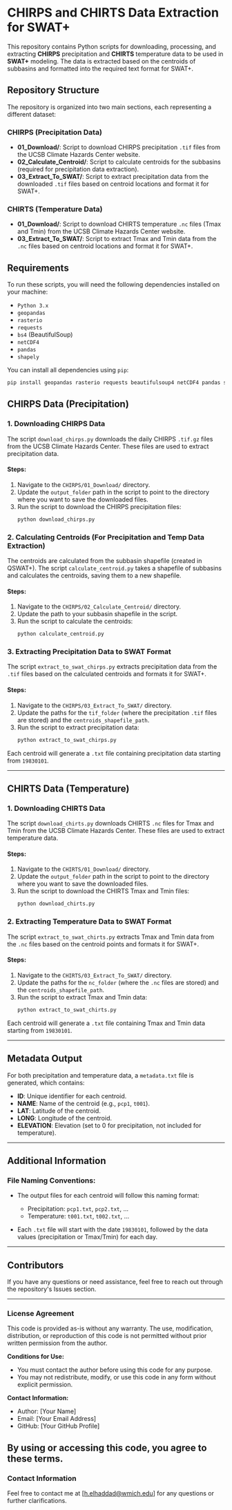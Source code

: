 
# CHIRPS and CHIRTS Data Extraction for SWAT+

This repository contains Python scripts for downloading, processing, and extracting **CHIRPS** precipitation and **CHIRTS** temperature data to be used in **SWAT+** modeling. The data is extracted based on the centroids of subbasins and formatted into the required text format for SWAT+.

## Repository Structure

The repository is organized into two main sections, each representing a different dataset:

### **CHIRPS (Precipitation Data)**
- **01_Download/**: Script to download CHIRPS precipitation `.tif` files from the UCSB Climate Hazards Center website.
- **02_Calculate_Centroid/**: Script to calculate centroids for the subbasins (required for precipitation data extraction).
- **03_Extract_To_SWAT/**: Script to extract precipitation data from the downloaded `.tif` files based on centroid locations and format it for SWAT+.

### **CHIRTS (Temperature Data)**
- **01_Download/**: Script to download CHIRTS temperature `.nc` files (Tmax and Tmin) from the UCSB Climate Hazards Center website.
- **03_Extract_To_SWAT/**: Script to extract Tmax and Tmin data from the `.nc` files based on centroid locations and format it for SWAT+.

## Requirements

To run these scripts, you will need the following dependencies installed on your machine:

- `Python 3.x`
- `geopandas`
- `rasterio`
- `requests`
- `bs4` (BeautifulSoup)
- `netCDF4`
- `pandas`
- `shapely`

You can install all dependencies using `pip`:
```bash
pip install geopandas rasterio requests beautifulsoup4 netCDF4 pandas shapely
```

## CHIRPS Data (Precipitation)

### **1. Downloading CHIRPS Data**

The script `download_chirps.py` downloads the daily CHIRPS `.tif.gz` files from the UCSB Climate Hazards Center. These files are used to extract precipitation data.

#### Steps:
1. Navigate to the `CHIRPS/01_Download/` directory.
2. Update the `output_folder` path in the script to point to the directory where you want to save the downloaded files.
3. Run the script to download the CHIRPS precipitation files:
   ```bash
   python download_chirps.py
   ```

### **2. Calculating Centroids (For Precipitation and Temp Data Extraction)**

The centroids are calculated from the subbasin shapefile (created in QSWAT+). The script `calculate_centroid.py` takes a shapefile of subbasins and calculates the centroids, saving them to a new shapefile.

#### Steps:
1. Navigate to the `CHIRPS/02_Calculate_Centroid/` directory.
2. Update the path to your subbasin shapefile in the script.
3. Run the script to calculate the centroids:
   ```bash
   python calculate_centroid.py
   ```

### **3. Extracting Precipitation Data to SWAT Format**

The script `extract_to_swat_chirps.py` extracts precipitation data from the `.tif` files based on the calculated centroids and formats it for SWAT+.

#### Steps:
1. Navigate to the `CHIRPS/03_Extract_To_SWAT/` directory.
2. Update the paths for the `tif_folder` (where the precipitation `.tif` files are stored) and the `centroids_shapefile_path`.
3. Run the script to extract precipitation data:
   ```bash
   python extract_to_swat_chirps.py
   ```

Each centroid will generate a `.txt` file containing precipitation data starting from `19830101`.

---

## CHIRTS Data (Temperature)

### **1. Downloading CHIRTS Data**

The script `download_chirts.py` downloads CHIRTS `.nc` files for Tmax and Tmin from the UCSB Climate Hazards Center. These files are used to extract temperature data.

#### Steps:
1. Navigate to the `CHIRTS/01_Download/` directory.
2. Update the `output_folder` path in the script to point to the directory where you want to save the downloaded files.
3. Run the script to download the CHIRTS Tmax and Tmin files:
   ```bash
   python download_chirts.py
   ```

### **2. Extracting Temperature Data to SWAT Format**

The script `extract_to_swat_chirts.py` extracts Tmax and Tmin data from the `.nc` files based on the centroid points and formats it for SWAT+.

#### Steps:
1. Navigate to the `CHIRTS/03_Extract_To_SWAT/` directory.
2. Update the paths for the `nc_folder` (where the `.nc` files are stored) and the `centroids_shapefile_path`.
3. Run the script to extract Tmax and Tmin data:
   ```bash
   python extract_to_swat_chirts.py
   ```

Each centroid will generate a `.txt` file containing Tmax and Tmin data starting from `19830101`.

---

## Metadata Output

For both precipitation and temperature data, a `metadata.txt` file is generated, which contains:
- **ID**: Unique identifier for each centroid.
- **NAME**: Name of the centroid (e.g., `pcp1`, `t001`).
- **LAT**: Latitude of the centroid.
- **LONG**: Longitude of the centroid.
- **ELEVATION**: Elevation (set to 0 for precipitation, not included for temperature).

---

## Additional Information

### File Naming Conventions:
- The output files for each centroid will follow this naming format:
  - Precipitation: `pcp1.txt`, `pcp2.txt`, ...
  - Temperature: `t001.txt`, `t002.txt`, ...
  
- Each `.txt` file will start with the date `19830101`, followed by the data values (precipitation or Tmax/Tmin) for each day.

---

## Contributors
If you have any questions or need assistance, feel free to reach out through the repository's Issues section.

---

### License Agreement

This code is provided as-is without any warranty. The use, modification, distribution, or reproduction of this code is not permitted without prior written permission from the author.

**Conditions for Use:**
- You must contact the author before using this code for any purpose.
- You may not redistribute, modify, or use this code in any form without explicit permission.

**Contact Information:**
- Author: [Your Name]
- Email: [Your Email Address]
- GitHub: [Your GitHub Profile]

By using or accessing this code, you agree to these terms.
---

### Contact Information

Feel free to contact me at [h.elhaddad@wmich.edu] for any questions or further clarifications.
